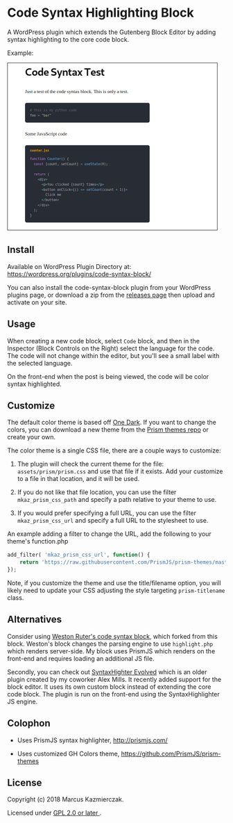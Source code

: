 
# Code Syntax Highlighting Block

A WordPress plugin which extends the Gutenberg Block Editor by adding syntax highlighting to the core code block.


Example:

<img src="screenshot.png" title="Screenshot example in use" alt="screen shot" width="483" height="384" style="border:1px solid #333"/>

## Install


Available on WordPress Plugin Directory at: https://wordpress.org/plugins/code-syntax-block/

You can also install the code-syntax-block plugin from your WordPress plugins page, or download a zip from the  [releases page](https://github.com/mkaz/code-syntax-block/releases) then upload and activate on your site.

## Usage

When creating a new code block, select `Code` block, and then in the Inspector (Block Controls on the Right) select the language for the code. The code will not change within the editor, but you'll see a small label with the selected language.

On the front-end when the post is being viewed, the code will be color syntax highlighted.

## Customize

The default color theme is based off [One Dark](https://github.com/AGMStudio/prism-theme-one-dark). If you want to change the colors, you can download a new theme from the [Prism themes repo](https://github.com/PrismJS/prism-themes) or create your own.

The color theme is a single CSS file, there are a couple ways to customize:

1. The plugin will check the current theme for the file: `assets/prism/prism.css` and use that file if it exists. Add your customize to a file in that location, and it will be used.

2. If you do not like that file location, you can use the filter `mkaz_prism_css_path` and specify a path relative to your theme to use.

3. If you would prefer specifying a full URL, you can use the filter `mkaz_prism_css_url` and specify a full URL to the stylesheet to use.

An example adding a filter to change the URL, add the following to your theme's function.php

```php
add_filter( 'mkaz_prism_css_url', function() {
	return 'https://raw.githubusercontent.com/PrismJS/prism-themes/master/themes/prism-hopscotch.css'; 
});
```

Note, if you customize the theme and use the title/filename option, you will likely need to update your CSS adjusting the style targeting `prism-titlename` class.

## Alternatives

Consider using [Weston Ruter's code syntax block](https://github.com/westonruter/code-syntax-block), which forked from this block. Weston's block changes the parsing engine to use `highlight.php` which renders server-side. My block uses PrismJS which renders on the front-end and requires loading an additional JS file.

Secondly, you can check out [SyntaxHighter Evolved](https://wordpress.org/plugins/syntaxhighlighter/) which is an older plugin created by my coworker Alex Mills. It recently added support for the block editor. It uses its own custom block instead of extending the core code block. The plugin is run on the front-end using the SyntaxHighlighter JS engine.

## Colophon

- Uses PrismJS syntax highlighter, http://prismjs.com/

- Uses customized GH Colors theme, https://github.com/PrismJS/prism-themes


## License

Copyright (c) 2018 Marcus Kazmierczak.

Licensed under <a href="https://opensource.org/licenses/GPL-2.0"> GPL 2.0 or later </a>.

